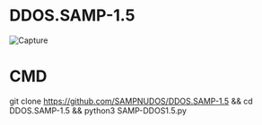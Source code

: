 # DDOS.SAMP-1.5

![Capture](https://user-images.githubusercontent.com/111334471/230767315-ab524c69-25fa-4610-8a4b-3ac134aebcb1.PNG)

# CMD 

git clone https://github.com/SAMPNUDOS/DDOS.SAMP-1.5 && cd DDOS.SAMP-1.5 && python3 SAMP-DDOS1.5.py


